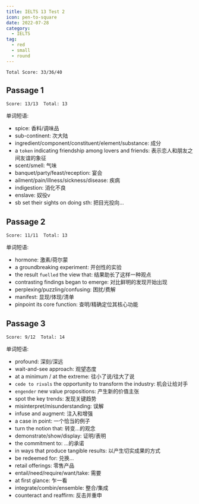 ```yaml
---
title: IELTS 13 Test 2
icon: pen-to-square
date: 2022-07-28
category:
  - IELTS
tag:
  - red
  - small
  - round
---
```


`Total Score: 33/36/40`

## Passage 1

`Score: 13/13  Total: 13`

单词短语:

- spice: 香料/调味品
- sub-continent: 次大陆
- ingredient/component/constituent/element/substance: 成分
- a `token` indicating friendship among lovers and friends: 表示恋人和朋友之间友谊的象征
- scent/smell: 气味
- banquet/party/feast/reception: 宴会
- ailment/pain/illness/sickness/disease: 疾病
- indigestion: 消化不良
- enslave: 奴役v
- sb set their sights on doing sth: 把目光投向...

## Passage 2

`Score: 11/11  Total: 13`

单词短语:

- hormone: 激素/荷尔蒙
- a groundbreaking experiment: 开创性的实验
- the result `fuelled` the view that: 结果助长了这样一种观点
- contrasting findings began to emerge: 对比鲜明的发现开始出现
- perplexing/puzzling/confusing: 困扰/费解
- manifest: 显现/体现/清单
- pinpoint its core function: 查明/精确定位其核心功能

## Passage 3

`Score: 9/12  Total: 14`

单词短语:

- profound: 深刻/深远
- wait-and-see approach: 观望态度
- at a minimum / at the extreme: 往小了说/往大了说
- `cede to rivals` the opportunity to transform the industry: 机会让给对手
- `engender` new value propositions: 产生新的价值主张
- spot the key trends: 发现关键趋势
- misinterpret/misunderstanding: 误解
- infuse and augment: 注入和增强
- a case in point: 一个恰当的例子
- turn the notion that: 转变...的观念
- demonstrate/show/display: 证明/表明
- the commitment to: ...的承诺
- in ways that produce tangible results: 以产生切实成果的方式
- be redeemed for: 兑换...
- retail offerings: 零售产品
- entail/need/require/want/take: 需要
- at first glance: 乍一看
- integrate/combin/ensemble: 整合/集成
- counteract and reaffirm: 反击并重申
